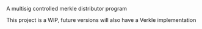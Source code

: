 A multisig controlled merkle distributor program

This project is a WIP, future versions will also have a Verkle implementation
